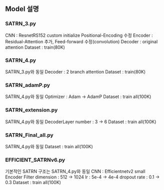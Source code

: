 ## Model 설명
### SATRN_3.py
CNN : ResnetRS152
custom initialize
Positional-Encoding 수정
Encoder : Residual-Attention 추가, Feed-forward 수정(convolution)
Decoder : original attention
Dataset : train(80K)

### SATRN_4.py
SATRN_3.py와 동일
Decoder : 2 branch attention
Dataset : train(80K)

### SATRN_adamP.py
SATRN_4.py와 동일
Optimizer : Adam -> AdamP
Dataset : train all(100K)

### SATRN_extension.py
SATRN_4.py와 동일
DecoderLayer number : 3 -> 6
Dataset : train all(100K)

### SATRN_Final_all.py
SATRN_4.py와 동일
Dataset : train all(100K)

### EFFICIENT_SATRNv6.py
기본적인 SATRN 구조는 SATRN_4.py와 동일 
CNN : Efficientnetv2 small
Encoder Filter dimension : 512 -> 1024
lr : 5e-4 -> 4e-4
dropout rate : 0.1 -> 0.3
Dataset : train all(100K)